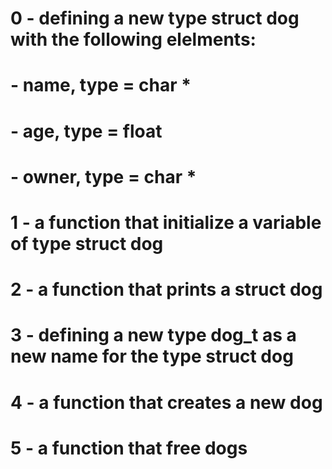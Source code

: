 # 0 - defining a new type struct dog with the following elelments:
#			- name, type = char *
#			- age, type = float
#			- owner, type = char *
# 1 - a function that initialize a variable of type struct dog
# 2 - a function that prints a struct dog
# 3 - defining a new type dog_t as a new name for the type struct dog
# 4 - a function that creates a new dog
# 5 - a function that free dogs
